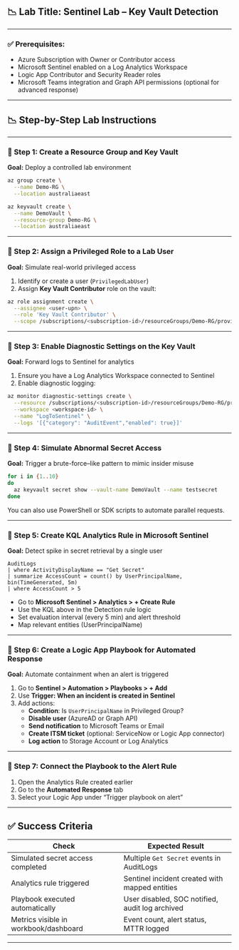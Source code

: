 ## 📉️ Lab Title: Sentinel Lab – Key Vault Detection

---

### ✅ Prerequisites:

- Azure Subscription with Owner or Contributor access
- Microsoft Sentinel enabled on a Log Analytics Workspace
- Logic App Contributor and Security Reader roles
- Microsoft Teams integration and Graph API permissions (optional for advanced response)

---

## 📉 Step-by-Step Lab Instructions

---

### 🔹 Step 1: Create a Resource Group and Key Vault

**Goal:** Deploy a controlled lab environment

```bash
az group create \
  --name Demo-RG \
  --location australiaeast

az keyvault create \
  --name DemoVault \
  --resource-group Demo-RG \
  --location australiaeast
```

---

### 🔹 Step 2: Assign a Privileged Role to a Lab User

**Goal:** Simulate real-world privileged access

1. Identify or create a user (`PrivilegedLabUser`)
2. Assign **Key Vault Contributor** role on the vault:

```bash
az role assignment create \
  --assignee <user-upn> \
  --role 'Key Vault Contributor' \
  --scope /subscriptions/<subscription-id>/resourceGroups/Demo-RG/providers/Microsoft.KeyVault/vaults/DemoVault
```

---

### 🔹 Step 3: Enable Diagnostic Settings on the Key Vault

**Goal:** Forward logs to Sentinel for analytics

1. Ensure you have a Log Analytics Workspace connected to Sentinel
2. Enable diagnostic logging:

```bash
az monitor diagnostic-settings create \
  --resource /subscriptions/<subscription-id>/resourceGroups/Demo-RG/providers/Microsoft.KeyVault/vaults/DemoVault \
  --workspace <workspace-id> \
  --name "LogToSentinel" \
  --logs '[{"category": "AuditEvent","enabled": true}]'
```

---

### 🔹 Step 4: Simulate Abnormal Secret Access

**Goal:** Trigger a brute-force–like pattern to mimic insider misuse

```bash
for i in {1..10}
do
  az keyvault secret show --vault-name DemoVault --name testsecret
done
```

You can also use PowerShell or SDK scripts to automate parallel requests.

---

### 🔹 Step 5: Create KQL Analytics Rule in Microsoft Sentinel

**Goal:** Detect spike in secret retrieval by a single user

```kql
AuditLogs
| where ActivityDisplayName == "Get Secret"
| summarize AccessCount = count() by UserPrincipalName, bin(TimeGenerated, 5m)
| where AccessCount > 5
```

- Go to **Microsoft Sentinel > Analytics > + Create Rule**
- Use the KQL above in the Detection rule logic
- Set evaluation interval (every 5 min) and alert threshold
- Map relevant entities (UserPrincipalName)

---

### 🔹 Step 6: Create a Logic App Playbook for Automated Response

**Goal:** Automate containment when an alert is triggered

1. Go to **Sentinel > Automation > Playbooks > + Add**
2. Use **Trigger: When an incident is created in Sentinel**
3. Add actions:
   - **Condition**: Is `UserPrincipalName` in Privileged Group?
   - **Disable user** (AzureAD or Graph API)
   - **Send notification** to Microsoft Teams or Email
   - **Create ITSM ticket** (optional: ServiceNow or Logic App connector)
   - **Log action** to Storage Account or Log Analytics

---

### 🔹 Step 7: Connect the Playbook to the Alert Rule

1. Open the Analytics Rule created earlier
2. Go to the **Automated Response** tab
3. Select your Logic App under “Trigger playbook on alert”

---

## ✅ Success Criteria

| **Check**                             | **Expected Result**                             |
| ------------------------------------- | ----------------------------------------------- |
| Simulated secret access completed     | Multiple `Get Secret` events in AuditLogs       |
| Analytics rule triggered              | Sentinel incident created with mapped entities  |
| Playbook executed automatically       | User disabled, SOC notified, audit log archived |
| Metrics visible in workbook/dashboard | Event count, alert status, MTTR logged          |

---
